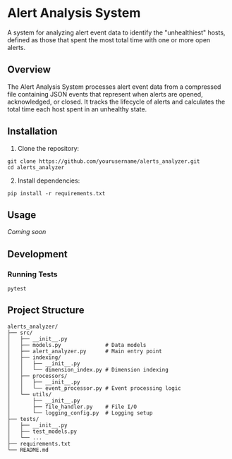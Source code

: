 # Alert Analysis System

A system for analyzing alert event data to identify the "unhealthiest" hosts, defined as those that spent the most total time with one or more open alerts.

## Overview

The Alert Analysis System processes alert event data from a compressed file containing JSON events that represent when alerts are opened, acknowledged, or closed. It tracks the lifecycle of alerts and calculates the total time each host spent in an unhealthy state.

## Installation

1. Clone the repository:
```
git clone https://github.com/yourusername/alerts_analyzer.git
cd alerts_analyzer
```

2. Install dependencies:
```
pip install -r requirements.txt
```

## Usage

*Coming soon*

## Development

### Running Tests

```
pytest
```

## Project Structure

```
alerts_analyzer/
├── src/
│   ├── __init__.py
│   ├── models.py              # Data models
│   ├── alert_analyzer.py      # Main entry point
│   ├── indexing/
│   │   ├── __init__.py
│   │   └── dimension_index.py # Dimension indexing
│   ├── processors/
│   │   ├── __init__.py
│   │   └── event_processor.py # Event processing logic
│   └── utils/
│       ├── __init__.py
│       ├── file_handler.py    # File I/O
│       └── logging_config.py  # Logging setup
├── tests/
│   ├── __init__.py
│   ├── test_models.py
│   └── ...
├── requirements.txt
└── README.md
```
